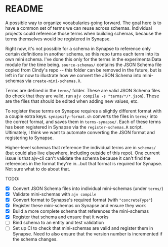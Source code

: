 # README

A possible way to organize vocabularies going forward. The goal here is to have
a common set of terms we can reuse across schemas. Individual projects could
reference those terms when building schemas, because the terms themselves would
be registered in Synapse.

Right now, it's not possible for a schema in Synapse to reference only certain
definitions in another schema, so this repo turns each term into its own mini
schema. I've done this only for the terms in the experimentalData module for the
time being. `source-schemas/` contains the JSON Schema file copied from Cindy's
repo -- this folder can be removed in the future, but is left in for now to
illustrate how we convert the JSON Schema into mini-schemas via
`create-mini-schemas.R`.

Terms are defined in the `terms/` folder. These are valid JSON Schema files (to
check that they are valid, run `ajv compile -s "terms/*/*.json`). These are the
files that should be edited when adding new values, etc.

To register these terms on Synapse requires a slightly different format with a
couple extra keys. `synapsify-format.sh` converts the files in `terms/` into the
correct format, and saves them in `terms-synapse/`. Each of these terms has been
registered in Synapse via the `register-schemas.R` script. Ultimately, I think
we want to automate converting the JSON format and registering to Synapse.

Higher-level schemas that reference the individual terms are in `schemas/` (but
could also live elsewhere, including outside of this repo). One current issue is
that ajv-cli can't validate the schema because it can't find the references in
the format they're in...but that format is required for Synapse. Not sure what
to do about that.

TODO:

- [X] Convert JSON Schema files into individual mini-schemas (under `terms/`)
- [X] Validate mini-schemas with `ajv compile`
- [X] Convert format to Synapse's required format (with `"concreteType"`)
- [X] Register these mini-schemas on Synapse and ensure they work
- [X] Build a more complete schema that references the mini-schemas
- [X] Register that schema and ensure that it works
- [ ] Bind schema to an entity and test validation
- [ ] Set up CI to check that mini-schemas are valid and register them in
      Synapse. Need to also ensure that the version number is incremented if the
      schema changes.
